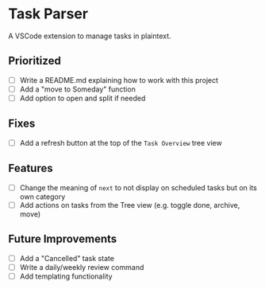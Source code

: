 # Task Parser

A VSCode extension to manage tasks in plaintext.

## Prioritized

- [ ] Write a README.md explaining how to work with this project
- [ ] Add a "move to Someday" function
- [ ] Add option to open and split if needed

## Fixes

- [ ] Add a refresh button at the top of the `Task Overview` tree view

## Features

- [ ] Change the meaning of `next` to not display on scheduled tasks but on its own category
- [ ] Add actions on tasks from the Tree view (e.g. toggle done, archive, move)

## Future Improvements

- [ ] Add a "Cancelled" task state
- [ ] Write a daily/weekly review command
- [ ] Add templating functionality
